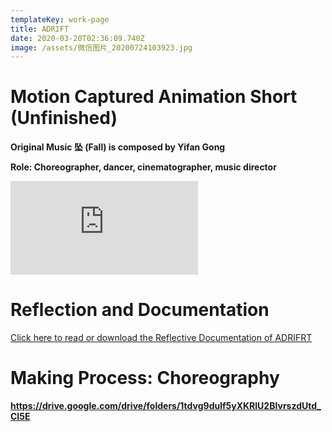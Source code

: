 ```yaml
---
templateKey: work-page
title: ADRIFT
date: 2020-03-20T02:36:09.740Z
image: /assets/微信图片_20200724103923.jpg
---
```

# Motion Captured Animation Short (Unfinished) 

<div class="lines-1"></div>

**Original Music 坠 (Fall) is composed by Yifan Gong**

**Role: Choreographer, dancer, cinematographer, music director**

<div class="lines-1"></div>

<div class="video-container"><iframe src="https://www.youtube.com/embed/https://youtu.be/c24jw9bCYQM" class="video" frameborder="0" allow="accelerometer; autoplay; encrypted-media; gyroscope; picture-in-picture" allowfullscreen></iframe></div>

<div class="lines-1"></div>

# Reflection and Documentation

<div class="lines-1"></div>

[Click here to read or download the Reflective Documentation of ADRIFRT](/assets/reflection.pdf)

<div class="lines-1"></div>

# Making Process: Choreography

<div class="lines-1"></div>

**https://drive.google.com/drive/folders/1tdvg9dulf5yXKRlU2BIvrszdUtd_CI5E**

<div class="lines-1"></div>